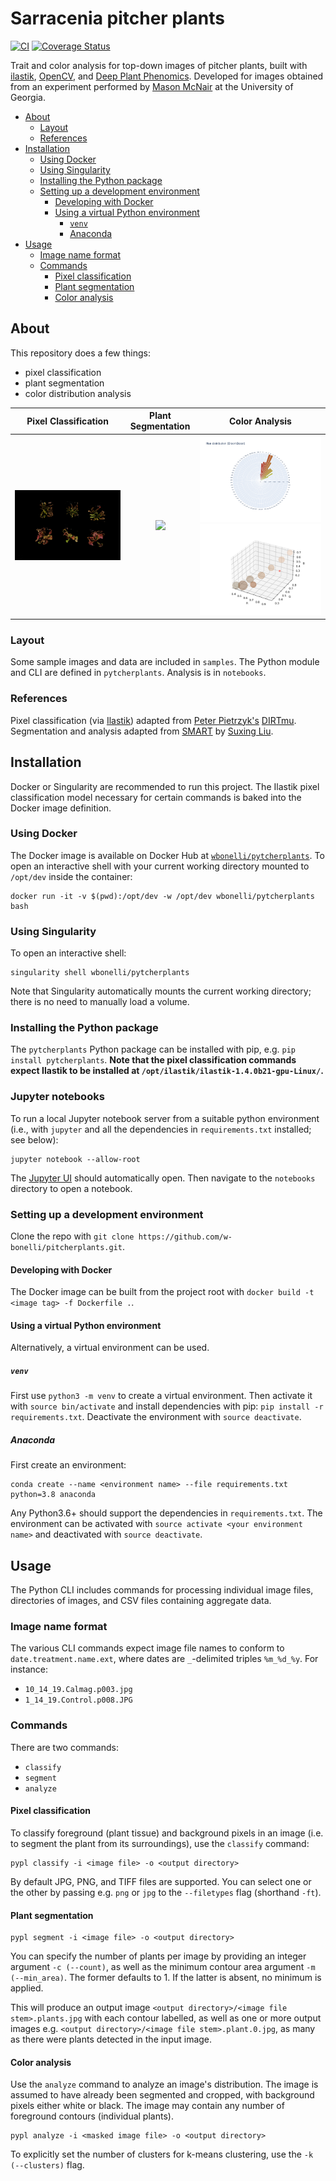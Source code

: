 # Sarracenia pitcher plants

[![CI](https://github.com/w-bonelli/pytcherplants/actions/workflows/ci.yaml/badge.svg)](https://github.com/w-bonelli/pytcherplants/actions/workflows/ci.yaml)
[![Coverage Status](https://coveralls.io/repos/github/w-bonelli/pytcherplants/badge.svg?branch=main)](https://coveralls.io/github/w-bonelli/pytcherplants?branch=main)


Trait and color analysis for top-down images of pitcher plants, built with [ilastik](https://www.ilastik.org/), [OpenCV](https://github.com/opencv/opencv-python), and [Deep Plant Phenomics](https://github.com/p2irc/deepplantphenomics). Developed for images obtained from an experiment performed by [Mason McNair](https://github.com/mmcnair91) at the University of Georgia.

<!-- START doctoc generated TOC please keep comment here to allow auto update -->
<!-- DON'T EDIT THIS SECTION, INSTEAD RE-RUN doctoc TO UPDATE -->


- [About](#about)
  - [Layout](#layout)
  - [References](#references)
- [Installation](#installation)
  - [Using Docker](#using-docker)
  - [Using Singularity](#using-singularity)
  - [Installing the Python package](#installing-the-python-package)
  - [Setting up a development environment](#setting-up-a-development-environment)
    - [Developing with Docker](#developing-with-docker)
    - [Using a virtual Python environment](#using-a-virtual-python-environment)
      - [`venv`](#venv)
      - [Anaconda](#anaconda)
- [Usage](#usage)
  - [Image name format](#image-name-format)
  - [Commands](#commands)
    - [Pixel classification](#pixel-classification)
    - [Plant segmentation](#plant-segmentation)
    - [Color analysis](#color-analysis)

<!-- END doctoc generated TOC please keep comment here to allow auto update -->

## About

This repository does a few things:

- pixel classification
- plant segmentation
- color distribution analysis

| Pixel Classification | Plant Segmentation             |            Color Analysis             | 
|:----------------------------:|:----------------------------:|:-------------------------------------:|
| ![](samples/groups/1_14_19.10_30_20.5V4B3121.masked.jpg) | ![](media/cont.png)  | ![](media/rad.png) ![](media/rgb.png) |

### Layout

Some sample images and data are included in `samples`. The Python module and CLI are defined in `pytcherplants`. Analysis is in `notebooks`.

### References

Pixel classification (via [Ilastik](https://www.ilastik.org/)) adapted from [Peter Pietrzyk's](https://github.com/PeterPieGH) [DIRTmu](https://github.com/Computational-Plant-Science/DIRTmu). Segmentation and analysis adapted from [SMART](https://github.com/Computational-Plant-Science/SMART) by [Suxing Liu](https://github.com/lsx1980).

## Installation

Docker or Singularity are recommended to run this project. The Ilastik pixel classification model necessary for certain commands is baked into the Docker image definition.

### Using Docker

The Docker image is available on Docker Hub at [`wbonelli/pytcherplants`](https://hub.docker.com/r/wbonelli/pytcherplants). To open an interactive shell with your current working directory mounted to `/opt/dev` inside the container:

```shell
docker run -it -v $(pwd):/opt/dev -w /opt/dev wbonelli/pytcherplants bash
```

### Using Singularity

To open an interactive shell:

```shell
singularity shell wbonelli/pytcherplants
```

Note that Singularity automatically mounts the current working directory; there is no need to manually load a volume.

### Installing the Python package

The `pytcherplants` Python package can be installed with pip, e.g. `pip install pytcherplants`. **Note that the pixel classification commands expect Ilastik to be installed at `/opt/ilastik/ilastik-1.4.0b21-gpu-Linux/`.**

### Jupyter notebooks

To run a local Jupyter notebook server from a suitable python environment (i.e., with `jupyter` and all the dependencies in `requirements.txt` installed; see below):

```shell
jupyter notebook --allow-root
```

The [Jupyter UI](https://jupyter.org/documentation) should automatically open. Then navigate to the `notebooks` directory to open a notebook.

### Setting up a development environment

Clone the repo with `git clone https://github.com/w-bonelli/pitcherplants.git`. 

#### Developing with Docker

The Docker image can be built from the project root with `docker build -t <image tag> -f Dockerfile .`.

#### Using a virtual Python environment

Alternatively, a virtual environment can be used.

##### `venv`

First use `python3 -m venv` to create a virtual environment. Then activate it with `source bin/activate` and install dependencies with pip: `pip install -r requirements.txt`. Deactivate the environment with `source deactivate`.

##### Anaconda

First create an environment:

```shell
conda create --name <environment name> --file requirements.txt python=3.8 anaconda
```

Any Python3.6+ should support the dependencies in `requirements.txt`. The environment can be activated with `source activate <your environment name>` and deactivated with `source deactivate`.

## Usage

The Python CLI includes commands for processing individual image files, directories of images, and CSV files containing aggregate data.

### Image name format

The various CLI commands expect image file names to conform to `date.treatment.name.ext`, where dates are `_`-delimited triples `%m_%d_%y`. For instance:

- `10_14_19.Calmag.p003.jpg`
- `1_14_19.Control.p008.JPG`

### Commands

There are two commands:

- `classify`
- `segment`
- `analyze`

#### Pixel classification

To classify foreground (plant tissue) and background pixels in an image (i.e. to segment the plant from its surroundings), use the `classify` command:

```shell
pypl classify -i <image file> -o <output directory>
```

By default JPG, PNG, and TIFF files are supported. You can select one or the other by passing e.g. `png` or `jpg` to the `--filetypes` flag (shorthand `-ft`).

#### Plant segmentation

```shell
pypl segment -i <image file> -o <output directory>
```

You can specify the number of plants per image by providing an integer argument `-c (--count)`, as well as the minimum contour area argument `-m (--min_area)`. The former defaults to 1. If the latter is absent, no minimum is applied.

This will produce an output image `<output directory>/<image file stem>.plants.jpg` with each contour labelled, as well as one or more output images e.g. `<output directory>/<image file stem>.plant.0.jpg`, as many as there were plants detected in the input image.

#### Color analysis

Use the `analyze` command to analyze an image's distribution. The image is assumed to have already been segmented and cropped, with background pixels either white or black. The image may contain any number of foreground contours (individual plants).

```shell
pypl analyze -i <masked image file> -o <output directory>
```

To explicitly set the number of clusters for k-means clustering, use the `-k (--clusters)` flag.
